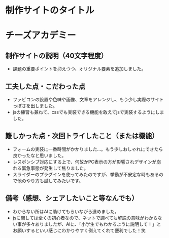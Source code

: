 # 制作サイトのタイトル
# チーズアカデミー

## 制作サイトの説明（40文字程度）
- 課題の重要ポイントを抑えつつ、オリジナル要素を追加しました。

## 工夫した点・こだわった点
- ファビコンの設置や色味や画像、文章をアレンジし、もう少し実際のサイトっぽさを出しました。
- jsの練習も兼ねて、cssでも実装できる機能を敢えてjsで実装するようにしました。

## 難しかった点・次回トライしたこと（または機能）
- フォームの実装に一番時間がかかりました…。もう少しおしゃれにできたら良かったなと思いました。
- レスポンシブ対応にする上で、何故かPC表示の方が影響されデザインが崩れる緊急事態が発生して焦りました。
- スライダーのプラグインを使ってみたのですが、挙動が不安定な時もあるので他のやり方も試してみたいです。

## 備考（感想、シェアしたいこと等なんでも）
- わからない所はAIに助けてもらいながら進めました。
- jsに関しては全くの初心者なので、ネットで調べても解説の意味がわからない事が多々ありましたが、AIに、「小学生でもわかるように説明して！」とお願いするといい感じにわかりやすく例えてくれて便利でした！笑
